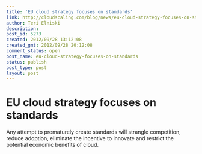 ```yaml
---
title: 'EU cloud strategy focuses on standards'
link: http://cloudscaling.com/blog/news/eu-cloud-strategy-focuses-on-standards/
author: Teri Elniski
description: 
post_id: 5273
created: 2012/09/28 13:12:08
created_gmt: 2012/09/28 20:12:08
comment_status: open
post_name: eu-cloud-strategy-focuses-on-standards
status: publish
post_type: post
layout: post
---
```


# EU cloud strategy focuses on standards

Any attempt to prematurely create standards will strangle competition, reduce adoption, eliminate the incentive to innovate and restrict the potential economic benefits of cloud.